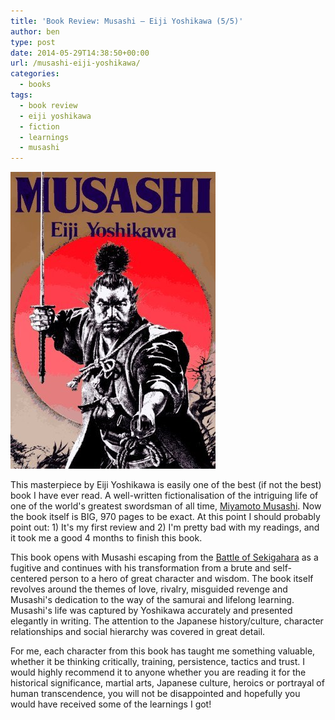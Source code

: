 ```yaml
---
title: 'Book Review: Musashi – Eiji Yoshikawa (5/5)'
author: ben
type: post
date: 2014-05-29T14:38:50+00:00
url: /musashi-eiji-yoshikawa/
categories:
  - books
tags:
  - book review
  - eiji yoshikawa
  - fiction
  - learnings
  - musashi
---
```


![Musashi - Book Cover](./musashi.jpg)

This masterpiece by Eiji Yoshikawa is easily one of the best (if not the best) book I have ever read. A well-written fictionalisation of the intriguing life of one of the world's greatest swordsman of all time, [Miyamoto Musashi][1]. Now the book itself is BIG, 970 pages to be exact. At this point I should probably point out: 1) It's my first review and 2) I'm pretty bad with my readings, and it took me a good 4 months to finish this book.

This book opens with Musashi escaping from the [Battle of Sekigahara][2] as a fugitive and continues with his transformation from a brute and self-centered person to a hero of great character and wisdom. The book itself revolves around the themes of love, rivalry, misguided revenge and Musashi's dedication to the way of the samurai and lifelong learning. Musashi's life was captured by Yoshikawa accurately and presented elegantly in writing. The attention to the Japanese history/culture, character relationships and social hierarchy was covered in great detail.

For me, each character from this book has taught me something valuable, whether it be thinking critically, training, persistence, tactics and trust. I would highly recommend it to anyone whether you are reading it for the historical significance, martial arts, Japanese culture, heroics or portrayal of human transcendence, you will not be disappointed and hopefully you would have received some of the learnings I got!

[1]: https://en.wikipedia.org/wiki/Miyamoto_Musashi
[2]: https://en.wikipedia.org/wiki/Battle_of_Sekigahara
